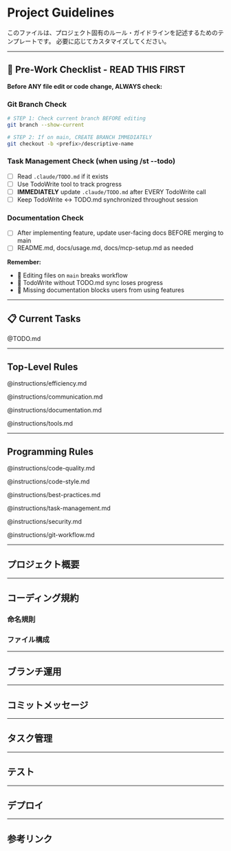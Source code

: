 # Project Guidelines

このファイルは、プロジェクト固有のルール・ガイドラインを記述するためのテンプレートです。
必要に応じてカスタマイズしてください。

---

## 🚨 Pre-Work Checklist - READ THIS FIRST

**Before ANY file edit or code change, ALWAYS check:**

### Git Branch Check
```bash
# STEP 1: Check current branch BEFORE editing
git branch --show-current

# STEP 2: If on main, CREATE BRANCH IMMEDIATELY
git checkout -b <prefix>/descriptive-name
```

### Task Management Check (when using /st --todo)
- [ ] Read `.claude/TODO.md` if it exists
- [ ] Use TodoWrite tool to track progress
- [ ] **IMMEDIATELY** update `.claude/TODO.md` after EVERY TodoWrite call
- [ ] Keep TodoWrite ↔ TODO.md synchronized throughout session

### Documentation Check
- [ ] After implementing feature, update user-facing docs BEFORE merging to main
- [ ] README.md, docs/usage.md, docs/mcp-setup.md as needed

**Remember:**
- 🔴 Editing files on `main` breaks workflow
- 🔴 TodoWrite without TODO.md sync loses progress
- 🔴 Missing documentation blocks users from using features

---

## 📋 Current Tasks

@TODO.md

---

## Top-Level Rules

@instructions/efficiency.md

@instructions/communication.md

@instructions/documentation.md

@instructions/tools.md

---

## Programming Rules

@instructions/code-quality.md

@instructions/code-style.md

@instructions/best-practices.md

@instructions/task-management.md

@instructions/security.md

@instructions/git-workflow.md

---

## プロジェクト概要

<!-- プロジェクトの目的、主な機能、技術スタックなどを記述 -->

---

## コーディング規約

<!-- プロジェクト固有のコーディング規約を記述 -->

### 命名規則

<!-- 変数名、関数名、クラス名などの命名規則 -->

### ファイル構成

<!-- ディレクトリ構造、ファイル配置のルール -->

---

## ブランチ運用

<!-- プロジェクト固有のブランチ運用ルール -->

---

## コミットメッセージ

<!-- プロジェクト固有のコミットメッセージ形式 -->

---

## タスク管理

<!-- プロジェクトのタスク管理方法 -->

---

## テスト

<!-- テスト方針、テストの実行方法 -->

---

## デプロイ

<!-- デプロイ手順、注意事項 -->

---

## 参考リンク

<!-- プロジェクト関連のドキュメント、リポジトリへのリンク -->
